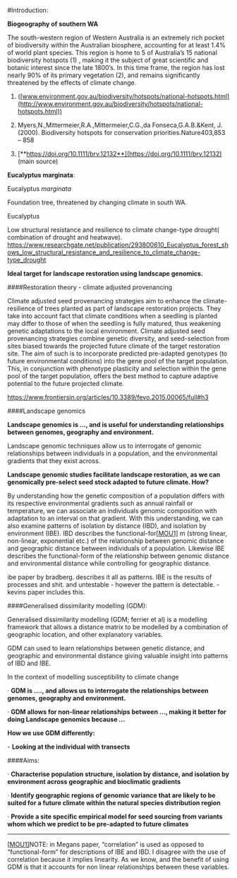 #Introduction:

**Biogeography of southern WA**

The south-western region of Western Australia is an extremely rich pocket of biodiversity within the Australian biosphere, accounting for at least 1.4% of world plant species. This region is home to 5 of Australia’s 15 national biodiversity hotspots (1) , making it the subject of great scientific and botanic interest since the late 1800’s. In this time frame, the region has lost nearly 90% of its primary vegetation (2), and remains significantly threatened by the effects of climate change. 

1. ([www.environment.gov.au/biodiversity/hotspots/national-hotspots.html](http://www.environment.gov.au/biodiversity/hotspots/national-hotspots.html))

2. Myers,N.,Mittermeier,R.A.,Mittermeier,C.G.,da  Fonseca,G.A.B.&Kent,  J.  (2000).  Biodiversity  hotspots  for       conservation  priorities.Nature403,853 – 858

3. [**https://doi.org/10.1111/brv.12132**](https://doi.org/10.1111/brv.12132) (main source)

   

**Eucalyptus marginata**:

Eucalyptus *marginata* 

Foundation tree, threatened by changing climate in south WA.

Eucalyptus

Low structural resistance and resilience to climate change-type drought( combination of drought and heatwave). https://www.researchgate.net/publication/293800610_Eucalyptus_forest_shows_low_structural_resistance_and_resilience_to_climate_change-type_drought

**Ideal target for landscape restoration using landscape genomics.**



####Restoration theory - climate adjusted provenancing

Climate adjusted seed provenancing strategies aim to enhance the climate-resilience of trees planted as part of landscape restoration projects. They take into account fact that climate conditions when a seedling is planted may differ to those of when the seedling is fully matured, thus weakening genetic adaptations to the local environment. Climate adjusted seed provenancing strategies combine genetic diversity, and seed-selection from sites biased towards the projected future climate of the target restoration site. The aim of such is to incorporate predicted pre-adapted genotypes (to future environmental conditions) into the gene pool of the target population. This, in conjunction with phenotype plasticity and selection within the gene pool of the target population, offers the best method to capture adaptive potential to the future projected climate.

https://www.frontiersin.org/articles/10.3389/fevo.2015.00065/full#h3



####Landscape genomics

**Landscape genomics is …, and is useful for understanding relationships between genomes, geography and environment.** 

 Landscape genomic techniques allow us to interrogate of genomic relationships between individuals in a population, and the environmental gradients that they exist across. 

**Landscape genomic studies facilitate landscape restoration, as we can genomically pre-select seed stock adapted to future climate.  How?**

By understanding how the genetic composition of a population differs with its respective environmental gradients such as annual rainfall or temperature, we can associate an individuals genomic composition with adaptation to an interval on that gradient. With this understanding, we can also examine patterns of isolation by distance (IBD), and isolation by environment (IBE). IBD describes the functional-for[[MOU1\]](#_msocom_1) m (strong linear, non-linear, exponential etc.) of the relationship between genomic distance and geographic distance between individuals of a population. Likewise IBE describes the functional-form of the relationship between genomic distance and environmental distance while controlling for geographic distance.



ibe paper by bradberg. describes it all as patterns.  IBE is the results of processes and shit. and untestable - however the pattern is detectable. - kevins paper includes this. 

 

####Generalised dissimilarity modelling (GDM):

Generalised dissimilarity modelling (GDM; ferrier et al) is a modelling framework that allows a distance matrix to be modelled by a combination of geographic location, and other explanatory variables. 

 GDM can used to learn relationships between genetic distance, and geographic and environmental distance giving valuable insight into patterns of IBD and IBE. 

 In the context of modelling susceptibility to climate change

·      **GDM is …., and allows us to interrogate the relationships between genomes, geography and environment.**

·      **GDM allows for non-linear relationships between …,  making it better for doing Landscape genomics because …**

**How we use GDM differently:**

\-       **Looking at the individual with transects**



####Aims:

· **Characterise population structure, isolation by distance, and isolation by environment across geographic and bioclimatic gradients**

· **Identify geographic regions of genomic variance that are likely to be suited for a future climate within the natural species distribution region**

· **Provide a site specific empirical model for seed sourcing from variants whom which we predict to be pre-adapted to future climates**

 

------



 [[MOU1\]](#_msoanchor_1)NOTE: in Megans paper, “correlation” is used as opposed to “functional-form” for descriptions of IBE and IBD. I disagree with the use of correlation because it implies linearity. As we know, and the benefit of using GDM is that it accounts for non linear relationships between these variables.  

 

